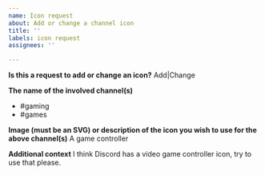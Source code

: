 ```yaml
---
name: Icon request
about: Add or change a channel icon
title: ''
labels: icon request
assignees: ''

---
```


**Is this a request to add or change an icon?**
Add|Change

**The name of the involved channel(s)**
 - #gaming
 - #games

**Image (must be an SVG) or description of the icon you wish to use for the above channel(s)**
A game controller

**Additional context**
I think Discord has a video game controller icon, try to use that please.
